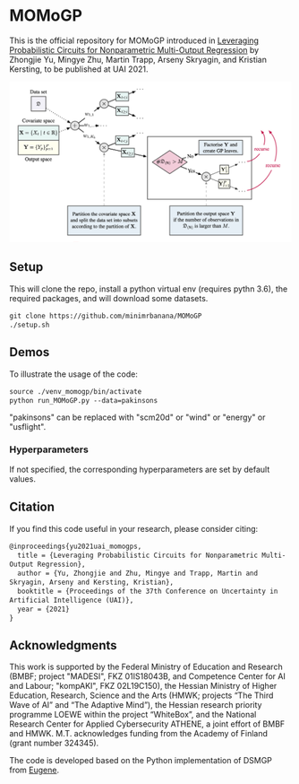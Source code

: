 # MOMoGP

This is the official repository for MOMoGP introduced in 
[Leveraging Probabilistic Circuits for Nonparametric Multi-Output Regression](https://ml-research.github.io/papers/yu2021uai_momogps.pdf) by Zhongjie Yu, Mingye Zhu, Martin Trapp, Arseny Skryagin, and Kristian Kersting, to be published at UAI 2021.

![Learn_MOMoGP](./figures/Learn_MOMoGP.png)


## Setup

This will clone the repo, install a python virtual env (requires pythn 3.6), the required packages, and will download some datasets.

    git clone https://github.com/minimrbanana/MOMoGP
    ./setup.sh

## Demos

To illustrate the usage of the code:

    source ./venv_momogp/bin/activate
    python run_MOMoGP.py --data=pakinsons

"pakinsons" can be replaced with "scm20d" or "wind" or "energy" or "usflight".

### Hyperparameters

If not specified, the corresponding hyperparameters are set by default values.

## Citation
If you find this code useful in your research, please consider citing:


    @inproceedings{yu2021uai_momogps,
      title = {Leveraging Probabilistic Circuits for Nonparametric Multi-Output Regression},
      author = {Yu, Zhongjie and Zhu, Mingye and Trapp, Martin and Skryagin, Arseny and Kersting, Kristian},
      booktitle = {Proceedings of the 37th Conference on Uncertainty in Artificial Intelligence (UAI)},
      year = {2021}
    }

## Acknowledgments

This work is supported by the Federal Ministry of Education and Research (BMBF; project "MADESI", FKZ 01IS18043B, and Competence Center for AI and Labour; "kompAKI", FKZ 02L19C150), the Hessian Ministry of Higher Education, Research, Science and the Arts (HMWK; projects “The Third Wave of AI” and “The Adaptive Mind”), the Hessian research priority programme LOEWE within the project “WhiteBox”, and the National Research Center for Applied Cybersecurity ATHENE, a joint effort of BMBF and HMWK. M.T. acknowledges funding from the Academy of Finland (grant number 324345).

The code is developed based on the Python implementation of DSMGP from [Eugene](https://github.com/eugene/spngp).



